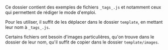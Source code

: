 Ce dossier contient des exemples de fichiers `_tags_.js` et notamment ceux qui permettent de rédiger le mode d'emploi.

Pour les utiliser, il suffit de les déplacer dans le dossier `template`, en mettant leur nom à `_tags_.js`.

Certains fichiers ont besoin d'images particulières, qu'on trouve dans le dossier de leur nom, qu'il suffit de copier dans le dossier `template/images`.
